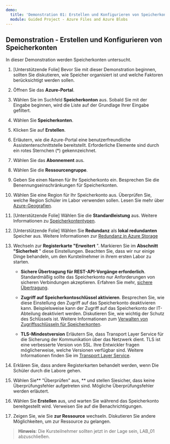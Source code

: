 ```yaml
---
demo:
  title: 'Demonstration 01: Erstellen und Konfigurieren von Speicherkonten'
  module: Guided Project - Azure Files and Azure Blobs
---
```

## Demonstration - Erstellen und Konfigurieren von Speicherkonten 

In dieser Demonstration werden Speicherkonten untersucht.

1. [Unterstützende Folie] Bevor Sie mit dieser Demonstration beginnen, sollten Sie diskutieren, wie Speicher organisiert ist und welche Faktoren berücksichtigt werden sollen. 

1. Öffnen Sie das **Azure-Portal**.

1. Wählen Sie im Suchfeld **Speicherkonton** aus. Sobald Sie mit der Eingabe beginnen, wird die Liste auf der Grundlage Ihrer Eingabe gefiltert.

1. Wählen Sie **Speicherkonten**.

1. Klicken Sie auf **Erstellen**.

1. Erläutern, wie die Azure-Portal eine benutzerfreundliche Assistentenschnittstelle bereitstellt. Erforderliche Elemente sind durch ein rotes Sternchen (*) gekennzeichnet.

1. Wählen Sie das **Abonnement** aus.

1. Wählen Sie die **Ressourcengruppe**.

1. Geben Sie einen Namen für Ihr Speicherkonto ein. Besprechen Sie die Benennungseinschränkungen für Speicherkonten.

1. Wählen Sie eine Region für Ihr Speicherkonto aus. Überprüfen Sie, welche Region Schüler im Labor verwenden sollen. Lesen Sie mehr über [Azure-Geografien](https://azure.microsoft.com/explore/global-infrastructure/geographies/).

1. [Unterstützende Folie] Wählen Sie die **Standardleistung** aus. Weitere Informationen zu [Speicherkontentypen](https://learn.microsoft.com/azure/storage/common/storage-account-overview).

1. [Unterstützende Folie] Wählen Sie **Redundanz** als **lokal redundanten** Speicher aus. Weitere Informationen zur [Redundanz in Azure Storage](https://docs.microsoft.com/azure/storage/common/storage-redundancy)

1. Wechseln zur **Registerkarte "Erweitert** ". Markieren Sie im **Abschnitt "Sicherheit** " diese Einstellungen. Beachten Sie, dass wir nur einige Dinge behandeln, um den Kursteilnehmer in ihrem ersten Labor zu starten. 

    - **Sichere Übertragung für REST-API-Vorgänge erforderlich**. Standardmäßig sollte das Speicherkonto nur Anforderungen von sicheren Verbindungen akzeptieren. Erfahren Sie mehr, [sichere Übertragung](https://learn.microsoft.com/azure/storage/common/storage-require-secure-transfer).

    - **Zugriff auf Speicherkontoschlüssel aktivieren**. Besprechen Sie, wie diese Einstellung den Zugriff auf das Speicherkonto deaktivieren kann. Beispielsweise kann der Zugriff auf das Speicherkonto der IT-Abteilung deaktiviert werden. Diskutieren Sie, wie wichtig der Schutz des Schlüssels ist. Weitere Informationen zum [Verwalten von Zugriffsschlüsseln für Speicherkonten](https://learn.microsoft.com/azure/storage/common/storage-account-keys-manage?tabs=azure-portal).

    - **TLS-Mindestversion** Erläutern Sie, dass Transport Layer Service für die Sicherung der Kommunikation über das Netzwerk dient. TLS ist eine verbesserte Version von SSL. Ihre Entwickler fragen möglicherweise, welche Versionen verfügbar sind. Weitere Informationen finden Sie im [Transport Layer Service](https://learn.microsoft.com/azure/storage/common/transport-layer-security-configure-minimum-version).

1. Erklären Sie, dass andere Registerkarten behandelt werden, wenn Die Schüler durch die Labore gehen.

1. Wählen Sie** "Überprüfen" aus, ** und stellen Siesicher, dass keine Überprüfungsfehler aufgetreten sind. Mögliche Überprüfungsfehler werden erläutert. 

1. Wählen Sie **Erstellen** aus, und warten Sie während das Speicherkonto bereitgestellt wird. Verweisen Sie auf die Benachrichtigungen.

1. Zeigen Sie, wie Sie **zur Ressource** wechseln. Diskutieren Sie andere Möglichkeiten, um zur Ressource zu gelangen.

>**Hinweis**: Die Kursteilnehmer sollten jetzt in der Lage sein, LAB_01 abzuschließen.
